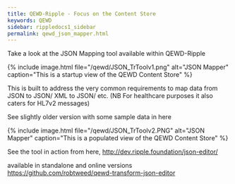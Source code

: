 ```yaml
---
title: QEWD-Ripple - Focus on the Content Store
keywords: QEWD
sidebar: rippledocs1_sidebar
permalink: qewd_json_mapper.html
---
```





Take a look at the JSON Mapping tool available within QEWD-Ripple

{% include image.html file="/qewd/JSON_TrToolv1.png" alt="JSON Mapper" caption="This is a startup view of the QEWD Content Store" %}

This is built to address the very common requirements to map data from JSON to JSON/ XML to JSON/ etc. (NB For healthcare purposes it also caters for HL7v2 messages)

See slightly older version with some sample data in here

{% include image.html file="/qewd/JSON_TrToolv2.PNG" alt="JSON Mapper" caption="This is a populated view of the QEWD Content Store" %}


See the tool in action from here, 
http://dev.ripple.foundation/json-editor/

available in standalone and online versions
https://github.com/robtweed/qewd-transform-json-editor






